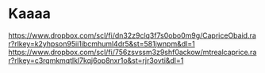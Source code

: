 # Kaaaa



https://www.dropbox.com/scl/fi/dn32z9clq3f7s0obo0m9g/CapriceObaid.rar?rlkey=k2yhpson95ii1ibcmhuml4dr5&st=581jwnpm&dl=1
https://www.dropbox.com/scl/fi/756zsvssm3z9shf0ackow/mtrealcaprice.rar?rlkey=c3rqmkmqtlkl7kqj6op8nxr1o&st=rjr3ovti&dl=1
